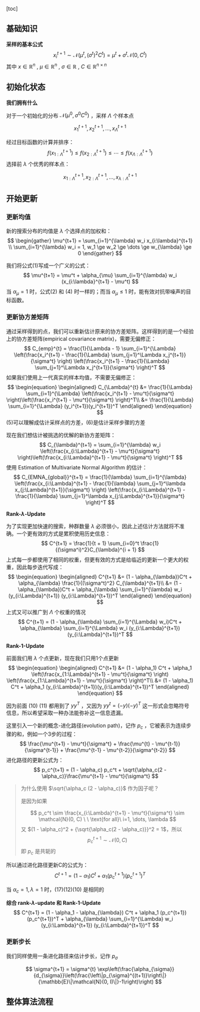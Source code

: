 [toc]

## 基础知识

**采样的基本公式**
$$
x_i^{t+1} \sim \mathcal{N}\left(\mu^t, (\sigma^t)^2 C^t \right) = \mu^t + \sigma^t \mathcal{N}\left(0, C^t\right)
$$
其中 $x \in \mathbb{R}^n$ , $\mu \in \mathbb{R}^n$  , $\sigma \in \mathbb{R}$ , $C \in \mathbb{R}^{n \times n}$



## 初始化状态

**我们拥有什么**

对于一个初始化的分布 $\mathcal{N}(\mu^0, \sigma^0 C^0)$ ，采样 $\Lambda$ 个样本点

$$
x_1^{t+1}, x_2^{t+1}, \dots, x_{\Lambda}^{t+1}
$$

经过目标函数的计算并排序：
$$
f(x_{1:\Lambda}^{t+1}) \le f(x_{2:\Lambda}^{t+1}) \le \cdots \le f(x_{\Lambda:\Lambda}^{t+1})
$$
选择前 $\lambda$ 个优秀的样本点：

$$
x_{1:\Lambda}^{t+1}, x_{2:\Lambda}^{t+1}, \dots, x_{\lambda:\Lambda}^{t+1}
$$



## 开始更新

### 更新均值

新的搜索分布的均值是 $\lambda$ 个选择点的加权和：
$$
\begin{gather}
\mu^{t+1} = \sum_{i=1}^{\lambda} w_i x_{i:\lambda}^{t+1}
\\
\sum_{i=1}^{\lambda} w_i = 1, w_1 \ge w_2 \ge \dots \ge w_{\lambda} \ge 0
\end{gather}
$$


我们将公式(1)写成一个广义的公式：
$$
\mu^{t+1} = \mu^t + \alpha_{\mu} \sum_{i=1}^{\lambda} w_i (x_{i:\lambda}^{t+1} - \mu^t)
$$
当 $\alpha_{\mu} = 1$ 时，公式(2) 和 (4) 时一样的；而当 $\alpha_{\mu} \le 1$ 时，能有效对抗带噪声的目标函数。



### 更新协方差矩阵

通过采样得到的点，我们可以重新估计原来的协方差矩阵。这样得到的是一个经验上的协方差矩阵(empirical covariance matrix)，需要无偏修正：
$$
C_{emp}^{t} = \frac{1}{\Lambda - 1} \sum_{i=1}^{\Lambda} \left(\frac{x_i^{t+1} - \frac{1}{\Lambda} \sum_{j=1}^\Lambda x_j^{t+1}}{\sigma^t} \right) \left(\frac{x_i^{t+1} - \frac{1}{\Lambda} \sum_{j=1}^\Lambda x_j^{t+1}}{\sigma^t} \right)^T
$$
如果我们使用上一代真实的样本均值，不需要无偏修正：
$$
\begin{equation}
\begin{aligned}
C_{\Lambda}^{t} 
&= \frac{1}{\Lambda} \sum_{i=1}^{\Lambda} \left(\frac{x_i^{t+1} - \mu^t}{\sigma^t} \right)\left(\frac{x_i^{t+1} - \mu^t}{\sigma^t}  \right)^T\\
&= \frac{1}{\Lambda} \sum_{i=1}^{\Lambda} (y_i^{t+1})(y_i^{t+1})^T
\end{aligned}
\end{equation}
$$
(5)可以理解成估计采样点的方差，(6)是估计采样步骤的方差

现在我们想估计被挑选的优解的新协方差矩阵：
$$
C_{\lambda}^{t+1} = \sum_{i=1}^{\lambda} w_i \left(\frac{x_{i:\Lambda}^{t+1} - \mu^t}{\sigma^t} \right)\left(\frac{x_{i:\Lambda}^{t+1} - \mu^t}{\sigma^t} \right)^T
$$
使用 Estimation of Multivariate Normal Algorithm 的估计：
$$
C_{EMNA_{global}}^{t+1} = \frac{1}{\lambda} \sum_{i=1}^{\lambda} \left(\frac{x_{i:\Lambda}^{t+1} - \frac{1}{\lambda} \sum_{j=1}^\lambda x_{j:\Lambda}^{t+1}}{\sigma^t} \right) \left(\frac{x_{i:\Lambda}^{t+1} - \frac{1}{\lambda} \sum_{j=1}^\lambda x_{j:\Lambda}^{t+1}}{\sigma^t} \right)^T
$$


**Rank-$\lambda$-Update**

为了实现更加快速的搜索，种群数量 $\lambda$ 必须很小，因此上述估计方法就将不准确。一个更有效的方式是累积使用历史信息：
$$
C^{t+1} = \frac{1}{t + 1} \sum_{i=0}^t \frac{1}{(\sigma^i)^2}C_{\lambda}^{i + 1}
$$
上式每一步都使用了相同的权重，但更有效的方式是给临近的更新一个更大的权重，因此每步迭代写成：
$$
\begin{equation}
\begin{aligned}
C^{t+1} 
&= (1 - \alpha_{\lambda})C^t + \alpha_{\lambda} \frac{1}{(\sigma^t)^2} C_{\lambda}^{t+1}\\
&= (1 - \alpha_{\lambda})C^t + \alpha_{\lambda} \sum_{i=1}^{\lambda} w_i (y_{i:\Lambda}^{t+1}) (y_{i:\Lambda}^{t+1})^T
\end{aligned}
\end{equation}
$$
上式又可以推广到 $\Lambda$ 个权重的情况
$$
C^{t+1} = (1 - \alpha_{\lambda} \sum_{i=1}^{\Lambda} w_i)C^t + \alpha_{\lambda} \sum_{i=1}^{\Lambda} w_i (y_{i:\Lambda}^{t+1}) (y_{i:\Lambda}^{t+1})^T
$$


**Rank-1-Update**

前面我们用 $\lambda$ 个点更新，现在我们只用1个点更新
$$
\begin{equation}
\begin{aligned}
C^{t+1} 
&= (1 - \alpha_1) C^t + \alpha_1 \left(\frac{x_{1:\Lambda}^{t+1} - \mu^t}{\sigma^t} \right) \left(\frac{x_{1:\Lambda}^{t+1} - \mu^t}{\sigma^t} \right)^T\\
&= (1 - \alpha_1) C^t + \alpha_1 (y_{i:\Lambda}^{t+1})(y_{i:\Lambda}^{t+1})^T
\end{aligned}
\end{equation}
$$


因为前面 (10) (11) 都用到了 $yy^T$ ，又因为 $yy^t = (-y)(-y)^T$ 这一形式会忽略符号信息，所以希望采取一种办法能弥补这一信息遗漏。

这里引入一个新的概念-进化路径(evolution path)，记作 $p_c$ ，它被表示为连续步骤的和，例如一个3步的过程：
$$
\frac{\mu^{t+1} - \mu^t}{\sigma^t} + \frac{\mu^{t} - \mu^{t-1}}{\sigma^{t-1}} + \frac{\mu^{t-1} - \mu^{t-2}}{\sigma^{t-2}}
$$
进化路径的更新公式为：
$$
p_c^{t+1} = (1 - \alpha_c) p_c^t + \sqrt{\alpha_c(2 - \alpha_c)}\frac{\mu^{t+1} - \mu^t}{\sigma^t}
$$

> 为什么使用 $\sqrt{\alpha_c (2 - \alpha_c)}$ 作为因子呢？
>
> 是因为如果 
>
> $$
> p_c^t \sim \frac{x_{i:\Lambda}^{t+1} - \mu^t}{\sigma^t} \sim \mathcal{N}(0, C)  \ \ \text{for all}\  i=1, \dots, \lambda
> $$
> 又 $(1 - \alpha_c)^2 + {\sqrt{\alpha_c(2 - \alpha_c)}}^2 = 1$，所以
> $$
> p_c^{t+1} \sim \mathcal{N}(0, C)
> $$
> 即 $p_c$ 是共轭的



所以通过进化路径更新C的公式为：
$$
C^{t+1} = (1 - \alpha_1) C^t + \alpha_1 (p_c^{t+1})(p_c^{t+1})^T
$$


当 $\alpha_c = 1, \lambda = 1$ 时，(17)(12)(10) 是相同的



**综合 rank-$\lambda$-update 和 Rank-1-Update**
$$
C^{t+1} = (1 - \alpha_1 - \alpha_{\lambda}) C^t + \alpha_1 (p_c^{t+1})(p_c^{t+1})^T + \alpha_{\lambda} \sum_{i=1}^{\Lambda} w_i (y_{i:\Lambda}^{t+1}) (y_{i:\Lambda}^{t+1})^T
$$

### 更新步长

我们同样使用一条进化路径来估计步长，记作 $p_{\sigma}$


$$
\sigma^{t+1} = \sigma^{t} \exp\left(\frac{\alpha_{\sigma}}{d_{\sigma}}\left(\frac{\left\|p_{\sigma}^{(t+1)}\right\|}{\mathbb{E}\|\mathcal{N}(0, I)\|}-1\right)\right)
$$





## 整体算法流程

